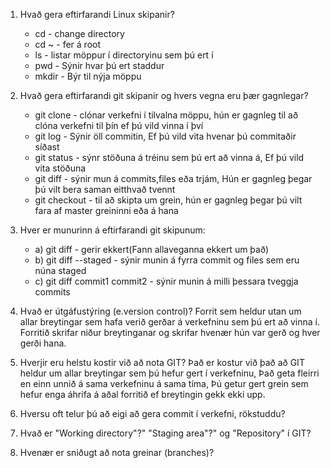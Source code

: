 1. Hvað gera eftirfarandi Linux skipanir?
	*	cd - change directory
	*	cd ~ - fer á root
	*	ls - listar möppur í directoryinu sem þú ert í
	*	pwd - Sýnir hvar þú ert staddur
	*	mkdir - Býr til nýja möppu

2. Hvað gera eftirfarandi git skipanir og hvers vegna eru þær gagnlegar?
	*	git clone - clónar verkefni í tilvalna möppu, hún er gagnleg til að clóna verkefni til þín ef þú vild vinna í því
	*	git log	- Sýnir öll commitin, Ef þú vild vita hvenar þú commitaðir síðast
	*	git status - sýnr stöðuna á tréinu sem þú ert að vinna á, Ef þú vild vita stöðuna
	*	git diff - sýnir mun á commits,files eða trjám, Hún er gagnleg þegar þú vilt bera saman eitthvað tvennt
	*	git checkout - til að skipta um grein, hún er gagnleg þegar þú vilt fara af master greininni eða á hana

3. Hver er munurinn á eftirfarandi git skipunum:
	*	a) git diff - gerir ekkert(Fann allaveganna ekkert um það)
	*	b) git diff --staged - sýnir munin á fyrra commit og files sem eru núna staged
	*	c) git diff commit1 commit2 - sýnir munin á milli þessara tveggja commits

4. 	Hvað er útgáfustýring (e.version control)? Forrit sem heldur utan um allar breytingar sem hafa verið gerðar á verkefninu sem þú ert að vinna í. Forritið skrifar niður breytinganar og skrifar hvenær hún var gerð og hver gerði hana.

5.	Hverjir eru helstu kostir við að nota GIT? Það er kostur við það að GIT heldur um allar breytingar sem þú hefur gert í verkefninu, Það geta fleirri en einn unnið á sama verkefninu á sama tíma, Þú getur gert grein sem hefur enga áhrifa á aðal forritið ef breytingin gekk ekki upp.

6.	Hversu oft telur þú að eigi að gera commit í verkefni, rökstuddu?

7.	Hvað er "Working directory"?" "Staging area"?" og "Repository" í GIT?

8.	Hvenær er sniðugt að nota greinar (branches)? 